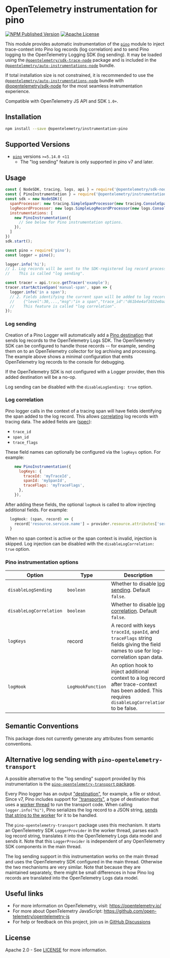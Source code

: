 # OpenTelemetry instrumentation for pino

[![NPM Published Version][npm-img]][npm-url]
[![Apache License][license-image]][license-image]

This module provides automatic instrumentation of the [`pino`](https://www.npmjs.com/package/pino) module to inject trace-context into Pino log records (log correlation) and to send Pino logging to the OpenTelemetry Logging SDK (log sending). It may be loaded using the [`@opentelemetry/sdk-trace-node`](https://github.com/open-telemetry/opentelemetry-js/tree/main/packages/opentelemetry-sdk-trace-node) package and is included in the [`@opentelemetry/auto-instrumentations-node`](https://www.npmjs.com/package/@opentelemetry/auto-instrumentations-node) bundle.

If total installation size is not constrained, it is recommended to use the [`@opentelemetry/auto-instrumentations-node`](https://www.npmjs.com/package/@opentelemetry/auto-instrumentations-node) bundle with [@opentelemetry/sdk-node](`https://www.npmjs.com/package/@opentelemetry/sdk-node`) for the most seamless instrumentation experience.

Compatible with OpenTelemetry JS API and SDK `1.0+`.

## Installation

```bash
npm install --save @opentelemetry/instrumentation-pino
```

## Supported Versions

- [`pino`](https://www.npmjs.com/package/pino) versions `>=5.14.0 <11`
  - The "log sending" feature is only supported in pino v7 and later.

## Usage

```js
const { NodeSDK, tracing, logs, api } = require('@opentelemetry/sdk-node');
const { PinoInstrumentation } = require('@opentelemetry/instrumentation-pino');
const sdk = new NodeSDK({
  spanProcessor: new tracing.SimpleSpanProcessor(new tracing.ConsoleSpanExporter()),
  logRecordProcessor: new logs.SimpleLogRecordProcessor(new logs.ConsoleLogRecordExporter()),
  instrumentations: [
    new PinoInstrumentation({
      // See below for Pino instrumentation options.
    }),
  ]
})
sdk.start();

const pino = require('pino');
const logger = pino();

logger.info('hi');
// 1. Log records will be sent to the SDK-registered log record processor, if any.
//    This is called "log sending".

const tracer = api.trace.getTracer('example');
tracer.startActiveSpan('manual-span', span => {
  logger.info('in a span');
  // 2. Fields identifying the current span will be added to log records:
  //    {"level":30,...,"msg":"in a span","trace_id":"d61b4e4af1032e0aae279d12f3ab0159","span_id":"d140da862204f2a2","trace_flags":"01"}
  //    This feature is called "log correlation".
});
```

### Log sending

Creation of a Pino Logger will automatically add a [Pino destination](https://getpino.io/#/docs/api?id=pinooptions-destination-gt-logger) that sends log records to the OpenTelemetry Logs SDK. The OpenTelemetry SDK can be configured to handle those records -- for example, sending them on to an OpenTelemetry collector for log archiving and processing. The example above shows a minimal configuration that emits OpenTelemetry log records to the console for debugging.

If the OpenTelemetry SDK is not configured with a Logger provider, then this added destination will be a no-op.

Log sending can be disabled with the `disableLogSending: true` option.

### Log correlation

Pino logger calls in the context of a tracing span will have fields identifying the span added to the log record. This allows [correlating](https://opentelemetry.io/docs/specs/otel/logs/#log-correlation) log records with tracing data. The added fields are ([spec](https://opentelemetry.io/docs/specs/otel/compatibility/logging_trace_context/)):

- `trace_id`
- `span_id`
- `trace_flags`

These field names can optionally be configured via the `logKeys` option. For example:

```js
    new PinoInstrumentation({
      logKeys: {
        traceId: 'myTraceId',
        spanId: 'mySpanId',
        traceFlags: 'myTraceFlags',
      },
    }),
```

After adding these fields, the optional `logHook` is called to allow injecting additional fields. For example:

```js
  logHook: (span, record) => {
    record['resource.service.name'] = provider.resource.attributes['service.name'];
  }
```

When no span context is active or the span context is invalid, injection is skipped.
Log injection can be disabled with the `disableLogCorrelation: true` option.

### Pino instrumentation options

| Option                  | Type              | Description |
| ----------------------- | ----------------- | ----------- |
| `disableLogSending`     | `boolean`         | Whether to disable [log sending](#log-sending). Default `false`. |
| `disableLogCorrelation` | `boolean`         | Whether to disable [log correlation](#log-correlation). Default `false`. |
| `logKeys`               | record            | A record with keys `traceId`, `spanId`, and `traceFlags` string fields giving the field names to use for log-correlation span data. |
| `logHook`               | `LogHookFunction` | An option hook to inject additional context to a log record after trace-context has been added. This requires `disableLogCorrelation` to be false. |

## Semantic Conventions

This package does not currently generate any attributes from semantic conventions.

## Alternative log sending with `pino-opentelemetry-transport`

A possible alternative to the "log sending" support provided by this instrumentation is the [`pino-opentelemetry-transport` package](https://github.com/pinojs/pino-opentelemetry-transport).

Every Pino logger has an output ["destination"](https://getpino.io/#/docs/api?id=destination), for example, a file or stdout.  Since v7, Pino includes support for ["transports"](https://getpino.io/#/docs/transports), a type of destination that uses a [worker thread](https://nodejs.org/api/worker_threads.html) to run the transport code. When calling `logger.info("hi")`, Pino serializes the log record to a JSON string, [sends that string to the worker](https://nodejs.org/api/worker_threads.html#workerpostmessagevalue-transferlist) for it to be handled.

The `pino-opentelemetry-transport` package uses this mechanism. It starts an OpenTelemetry SDK `LoggerProvider` in the worker thread, parses each log record string, translates it into the OpenTelemetry Logs data model and sends it. Note that this `LoggerProvider` is independent of any OpenTelemetry SDK components in the main thread.

The log sending support in this instrumentation works on the main thread and uses the OpenTelemetry SDK configured in the main thread. Otherwise the two mechanisms are very similar. Note that because they are maintained separately, there might be small differences in how Pino log records are translated into the OpenTelemetry Logs data model.

## Useful links

- For more information on OpenTelemetry, visit: <https://opentelemetry.io/>
- For more about OpenTelemetry JavaScript: <https://github.com/open-telemetry/opentelemetry-js>
- For help or feedback on this project, join us in [GitHub Discussions][discussions-url]

## License

Apache 2.0 - See [LICENSE][license-url] for more information.

[discussions-url]: https://github.com/open-telemetry/opentelemetry-js/discussions
[license-url]: https://github.com/open-telemetry/opentelemetry-js-contrib/blob/main/LICENSE
[license-image]: https://img.shields.io/badge/license-Apache_2.0-green.svg?style=flat
[npm-url]: https://www.npmjs.com/package/@opentelemetry/instrumentation-pino
[npm-img]: https://badge.fury.io/js/%40opentelemetry%2Finstrumentation-pino.svg
